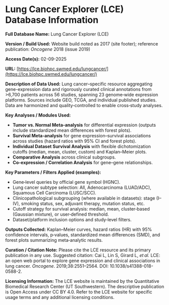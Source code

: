 # Lung Cancer Explorer (LCE) Database Information

**Full Database Name:** Lung Cancer Explorer (LCE)

**Version / Build Used:** Website build noted as 2017 (site footer); reference publication: *Oncogene* 2018 (issue 2019)

**Access Date(s):** 02-09-2025

**URL:** [https://lce.biohpc.swmed.edu/lungcancer/](https://lce.biohpc.swmed.edu/lungcancer/)

**Description of Data Used:** Lung cancer–specific resource aggregating gene-expression data and rigorously curated clinical annotations from >6,700 patients across 56 studies, spanning 23 genome‑wide expression platforms. Sources include GEO, TCGA, and individual published studies. Data are harmonized and quality‑controlled to enable cross‑study analyses.

**Key Analyses / Modules Used:**

* **Tumor vs. Normal Meta‑analysis** for differential expression (outputs include standardized mean differences with forest plots).
* **Survival Meta‑analysis** for gene expression–survival associations across studies (hazard ratios with 95% CI and forest plots).
* **Individual Dataset Survival Analysis** with flexible dichotomization cutoffs (median, mean, cluster, custom) and Kaplan–Meier plots.
* **Comparative Analysis** across clinical subgroups.
* **Co‑expression / Correlation Analysis** for gene–gene relationships.

**Key Parameters / Filters Applied (examples):**

* Gene‑level queries by official gene symbol (HGNC).
* Lung cancer subtype selection: All, Adenocarcinoma (LUAD/ADC), Squamous Cell Carcinoma (LUSC/SCC).
* Clinicopathological subgrouping (where available in datasets): stage (I–IV), smoking status, sex, adjuvant therapy, mutation status, etc.
* Cutoff strategy for survival analysis: median, mean, cluster‑based (Gaussian mixture), or user‑defined threshold.
* Dataset/platform inclusion options and study‑level filters.

**Outputs Collected:** Kaplan–Meier curves, hazard ratios (HR) with 95% confidence intervals, p‑values, standardized mean differences (SMD), and forest plots summarizing meta‑analytic results.

**Curation / Citation Note:** Please cite the LCE resource and its primary publication in any use. Suggested citation: Cai L, Lin S, Girard L, *et al.* LCE: an open web portal to explore gene expression and clinical associations in lung cancer. *Oncogene*. 2019;38:2551–2564. DOI: 10.1038/s41388-018-0588-2.

**Licensing Information:** The LCE website is maintained by the Quantitative Biomedical Research Center (UT Southwestern). The descriptive publication is Open Access under CC BY 4.0. Refer to the LCE website for specific usage terms and any additional licensing conditions.

